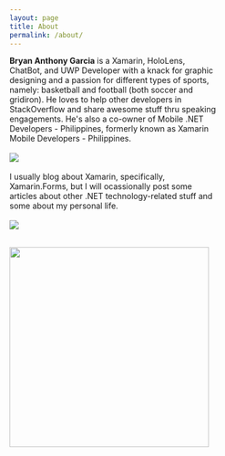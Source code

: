 ```yaml
---
layout: page
title: About
permalink: /about/
---
```


<div>
  <div style="display: inline-block; width: 73%; vertical-align: top;"> <b>Bryan Anthony Garcia</b> is a Xamarin, HoloLens, ChatBot, and UWP Developer with a knack for graphic designing and a passion for different types of sports, namely: basketball and football (both soccer and gridiron). He loves to help other developers in StackOverflow and share awesome stuff thru speaking engagements. He's also a co-owner of Mobile .NET Developers - Philippines, formerly known as Xamarin Mobile Developers - Philippines. <br/><br/>
    <img src="{{siteUrl}}/Mondph.png" /><br/><br/>
  I usually blog about Xamarin, specifically, Xamarin.Forms, but I will ocassionally post some articles about other .NET technology-related stuff and some about my personal life. <br/><br/>
     <img src="https://camo.githubusercontent.com/2dc7d698e708e22f2c3508b09a8fbe092364f275/68747470733a2f2f7777772e706c616e657478616d6172696e2e636f6d2f436f6e74656e742f696d672f706c616e657478616d6172696e2d66656174757265642d62616467652e706e67" /><br/><br/>
   
<img src="{{site.baseurl}}/MVPlogo.png" width="350"/><br/><br/>
</div>
</div>
